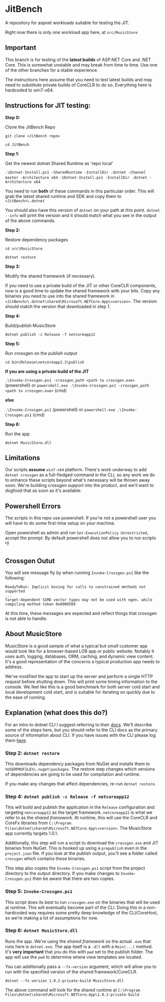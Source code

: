
# JitBench

A repository for aspnet workloads suitable for testing the JIT.

Right now there is only one workload app here, at `src/MusicStore`

## Important

This branch is for testing of the **latest builds** of ASP.NET Core and .NET Core. This is somewhat unstable and may break from time to time. Use one of the other branches for a stable experience.

The instructions here assume that you need to test latest builds and may need to substitute private builds of CoreCLR to do so. Everything here is hardcoded to win7-x64.

## Instructions for JIT testing:

**Step 0:**

Clone the JitBench Repo

`git clone <JitBench repo>`

`cd JitBench`

**Step 1:**

Get the newest dotnet Shared Runtime as 'repo local' 

`.\Dotnet-Install.ps1 -SharedRuntime -InstallDir .dotnet -Channel master -Architecture x64`
`.\Dotnet-Install.ps1 -InstallDir .dotnet -Architecture x64`

You need to run **both** of these commands in this particular order. This will grab the latest shared runtime and SDK and copy them to `<JitBench>\.dotnet`

You should also have this version of `dotnet` on your path at this point. `dotnet --info` will print the version and it should match what you see in the output of the above commands.

**Step 2:**

Restore dependency packages 

`cd src\MusicStore`

`dotnet restore`

**Step 3:**

Modify the shared framework (if necessary).

If you need to use a private build of the JIT or other CoreCLR components, now is a good time to update the shared framework with your bits. Copy any binaries you need to use into the shared framework in `<JitBench>\.dotnet\shared\Microsoft.NETCore.App\<version>`. The version should match the version that downloaded in step 1.

**Step 4:** 

Build/publish MusicStore

`dotnet publish -c Release -f netcoreapp12`

**Step 5:** 

Run crossgen on the publish output

`cd bin\Release\netcoreapp1.2\publish`

**If you are using a private build of the JIT**

`.\Invoke-Crossgen.ps1 -crossgen_path <path to crossgen.exe>` (powershell) or `powershell.exe .\Invoke-Crossgen.ps1 -crossgen_path <path to crossgen.exe>` (cmd)

**else**

`.\Invoke-Crossgen.ps1` (powershell) or `powershell.exe .\Invoke-Crossgen.ps1` (cmd)

**Step 6:**

Run the app

`dotnet MusicStore.dll`

## Limitations

Our scripts **assume** `win7-x64` platform. There's work underway to add `dotnet crossgen` as a full-fledged command in the CLI, so any work we do to enhance these scripts beyond what's necessary will be thrown away soon. We're building crossgen support into the product, and we'll want to dogfood that as soon as it's available.

## Powershell Errors

The scripts in this repo use powershell. If you're not a powershell user you will have to do some first-time setup on your machine.

Open powershell as admin and run `Set-ExecutionPolicy Unrestricted`, accept the prompt. By default powershell does not allow you to run scripts :-1:

## Crossgen Outut

You will see message fly by when running `Invoke-Crossgen.ps1` like the following:
```
ReadyToRun: Implicit boxing for calls to constrained methods not supported
...  
Target-dependent SIMD vector types may not be used with ngen. while compiling method token 0x600050d
```

At this time, these messages are expected and reflect things that crossgen is not able to handle.

## About MusicStore

MusicStore is a good sample of what a typical but *small* customer app would look like for a browser-based LOB app or public website. Notably it uses auth, logging, databases, ORM, caching, and dynamic view content. It's a good representation of the concerns a typical production app needs to address.

We've modified the app to start up the server and perform a single HTTP request before shutting down. This will print some timing information to the console. We feel like this is a good benchmark for both server cold start and local development cold start, and is suitable for iterating on quickly due to the ease of running.

## Explanation (what does this do?)

For an intro to dotnet CLI I suggest referring to their [docs](https://docs.microsoft.com/en-us/dotnet/articles/core/tools/index). We'll describe some of the steps here, but you should refer to the CLI docs as the primary source of information about CLI. If you have issues with the CLI please log them [here](https://github.com/dotnet/cli/issues).

### Step 2: `dotnet restore`

This downloads dependency packages from NuGet and installs them to `%USERPROFILE%\.nuget\packages`. The restore step changes *which* versions of dependencies are going to be used for compilation and runtime.

If you make any changes that affect dependencies, re-run `dotnet restore`.

### Step 4: `dotnet publish -c Release -f netcoreapp12`

This will build and publish the application in the `Release` configuration and targeting `netcoreapp12` as the target framework. `netcoreapp12` is what we refer to as the *shared framework*. At runtime, this will use the CoreCLR and CoreFx libraries from `C:\Program Files\dotnet\shared\Microsoft.NETCore.App\<version>`. The MusicStore app currently targets 1.0.1.

Additionally, this step will run a script to download the `crossgen.exe` and JIT binaries from NuGet. This is hooked up using a `prepublish` even in the `project.json` file. If you look at the publish output, you'll see a folder called `crossgen` which contains these binaries.

This step also copies the `Invoke-Crossgen.ps1` script from the project directory to the output directory. If you make changes to `Invoke-Crossgen.ps1` then be aware that there are two copies.

### Step 5: `Invoke-Crossgen.ps1`

This script does its best to run `crossgen.exe` on the binaries that will be used at runtime. This will eventually become part of the CLI. Doing this in a non-hardcoded way requires some pretty deep knowledge of the CLI/CoreHost, so we're making a lot of assumptions for now.

### Step 6: `dotnet MusicStore.dll`

Runs the app. We're using the *shared framework* so the actual `.exe` that runs here is `dotnet.exe`. The app itself is a `.dll` with a `Main(...)` method. It's **very important** that you do this with `pwd` set to the publish folder. The app will use the `pwd` to determine where view templates are located.

You can additionally pass a `--fx-version` argument, which will allow you to run with the specified version of the shared framework/CoreCLR. 

```
dotnet --fx-version 1.0.2-private-build MusicStore.dll
```

The above command will look for the shared runtime at `C:\Program Files\dotnet\shared\Microsoft.NETCore.App\1.0.2-private-build`
